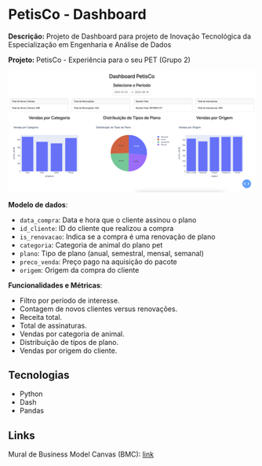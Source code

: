 # PetisCo - Dashboard

**Descrição:** Projeto de Dashboard para projeto de Inovação Tecnológica da Especialização em Engenharia e Análise de Dados

**Projeto:** PetisCo - Experiência para o seu PET (Grupo 2)

![Dashboard PetisCo](https://github.com/lucascriistiano/petisco-dashboard/blob/main/dashboard.png?raw=true)

**Modelo de dados**:
* `data_compra`: Data e hora que o cliente assinou o plano
* `id_cliente`: ID do cliente que realizou a compra
* `is_renovacao`: Indica se a compra é uma renovação de plano
* `categoria`: Categoria de animal do plano pet
* `plano`: Tipo de plano (anual, semestral, mensal, semanal)
* `preco_venda`: Preço pago na aquisição do pacote
* `origem`: Origem da compra do cliente

**Funcionalidades e Métricas**:
* Filtro por período de interesse.
* Contagem de novos clientes versus renovações.
* Receita total.
* Total de assinaturas.
* Vendas por categoria de animal.
* Distribuição de tipos de plano.
* Vendas por origem do cliente.

## Tecnologias
* Python
* Dash
* Pandas

## Links
Mural de Business Model Canvas (BMC): [link](https://app.mural.co/t/m2iacademy4319/m/m2iacademy4319/1716859649701/721c6a4d0510126fd7c2f59f2af4414df63b62ff?sender=292a35af-4aa7-4d3c-af13-e21670e3a223)

